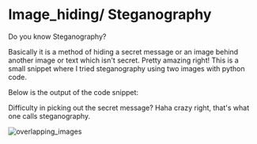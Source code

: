 # Image_hiding/ Steganography

Do you know Steganography?

Basically it is a method of hiding a secret message or an image behind another image or text which isn't secret. Pretty amazing right!
This is a small snippet where I tried steganography using two images with python code.

Below is the output of the code snippet:

Difficulty in picking out the secret message? Haha crazy right, that's what one calls steganography.


![overlapping_images](https://user-images.githubusercontent.com/66552063/122211122-005def00-cec4-11eb-82bf-4869a7921835.png)
